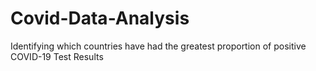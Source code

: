 # Covid-Data-Analysis
Identifying which countries have had the greatest proportion of positive COVID-19 Test Results
